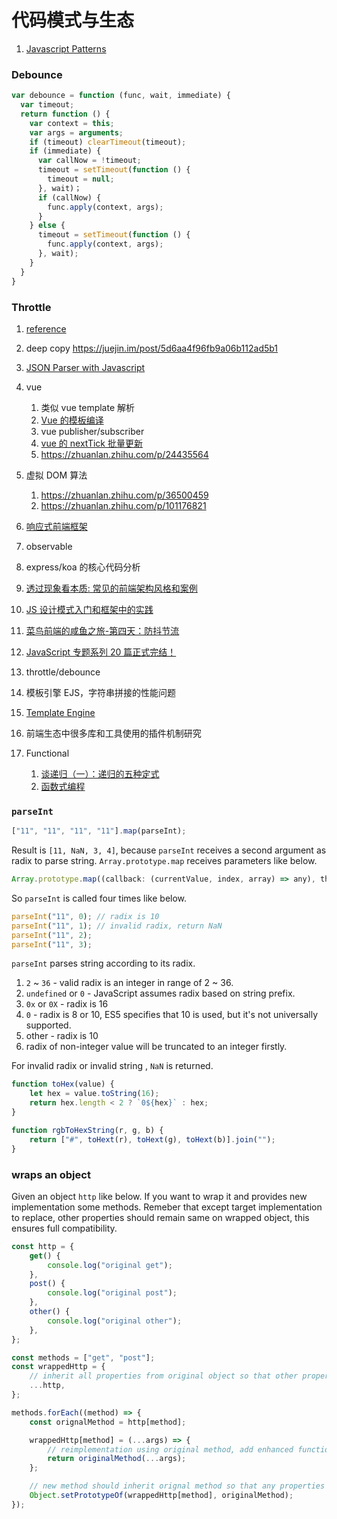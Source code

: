 # 代码模式与生态

1. [Javascript Patterns](http://shichuan.github.io/javascript-patterns/)

### Debounce

```javascript
var debounce = function (func, wait, immediate) {
  var timeout;
  return function () {
    var context = this;
    var args = arguments;
    if (timeout) clearTimeout(timeout);
    if (immediate) {
      var callNow = !timeout;
      timeout = setTimeout(function () {
        timeout = null;
      }, wait)；
      if (callNow) {
        func.apply(context, args);
      }
    } else {
      timeout = setTimeout(function () {
        func.apply(context, args);
      }, wait);
    }
  }
}
```

### Throttle

1. [reference](http://www.alloyteam.com/2012/11/javascript-throttle/)
1. deep copy https://juejin.im/post/5d6aa4f96fb9a06b112ad5b1
1. [JSON Parser with Javascript](https://lihautan.com/json-parser-with-javascript/)
1. vue
    1. 类似 vue template 解析
    1. [Vue 的模板编译](https://www.bilibili.com/video/BV1Rf4y1S7RN?from=search&seid=12773308433329510711)
    1. vue publisher/subscriber
    1. [vue 的 nextTick 批量更新](https://zhuanlan.zhihu.com/p/36553258)
    1. https://zhuanlan.zhihu.com/p/24435564
1. 虚拟 DOM 算法
    1. https://zhuanlan.zhihu.com/p/36500459
    1. https://zhuanlan.zhihu.com/p/101176821
1. [响应式前端框架](https://zhuanlan.zhihu.com/p/62411633)
1. observable
1. express/koa 的核心代码分析
1. [透过现象看本质: 常见的前端架构风格和案例](https://juejin.cn/post/6844903943068205064#heading-9)
1. [JS 设计模式入门和框架中的实践](https://zhuanlan.zhihu.com/p/24980136)
1. [菜鸟前端的咸鱼之旅-第四天：防抖节流](https://zhuanlan.zhihu.com/p/62138440)
1. [JavaScript 专题系列 20 篇正式完结！](https://juejin.cn/post/6844903506017517582)
1. throttle/debounce
1. 模板引擎 EJS，字符串拼接的性能问题
1. [Template Engine](https://github.com/danistefanovic/build-your-own-x#build-your-own-template-engine)
1. 前端生态中很多库和工具使用的插件机制研究
1. Functional

    1. [谈递归（一）：递归的五种定式](https://zhuanlan.zhihu.com/p/84452538)
    1. [函数式编程](https://www.bilibili.com/video/BV1Mh411Z7LC)

### `parseInt`

```js
["11", "11", "11", "11"].map(parseInt);
```

Result is `[11, NaN, 3, 4]`, because `parseInt` receives a second argument as radix to parse string. `Array.prototype.map` receives parameters like below.

```js
Array.prototype.map((callback: (currentValue, index, array) => any), thisArg);
```

So `parseInt` is called four times like below.

```js
parseInt("11", 0); // radix is 10
parseInt("11", 1); // invalid radix, return NaN
parseInt("11", 2);
parseInt("11", 3);
```

`parseInt` parses string according to its radix.

1. `2` ~ `36` - valid radix is an integer in range of 2 ~ 36.
1. `undefined` or `0` - JavaScript assumes radix based on string prefix.
1. `0x` or `0X` - radix is 16
1. `0` - radix is 8 or 10, ES5 specifies that 10 is used, but it's not universally supported.
1. other - radix is 10
1. radix of non-integer value will be truncated to an integer firstly.

For invalid radix or invalid string , `NaN` is returned.

```js
function toHex(value) {
	let hex = value.toString(16);
	return hex.length < 2 ? `0${hex}` : hex;
}

function rgbToHexString(r, g, b) {
	return ["#", toHext(r), toHext(g), toHext(b)].join("");
}
```

### wraps an object

Given an object `http` like below. If you want to wrap it and provides new implementation some methods. Remeber that except target implementation to replace, other properties should remain same on wrapped object, this ensures full compatibility.

```js
const http = {
	get() {
		console.log("original get");
	},
	post() {
		console.log("original post");
	},
	other() {
		console.log("original other");
	},
};

const methods = ["get", "post"];
const wrappedHttp = {
	// inherit all properties from original object so that other properties remains same,
	...http,
};

methods.forEach((method) => {
	const orignalMethod = http[method];

	wrappedHttp[method] = (...args) => {
		// reimplementation using original method, add enhanced function here
		return originalMethod(...args);
	};

	// new method should inherit orignal method so that any properties on orignal method are accessible too
	Object.setPrototypeOf(wrappedHttp[method], originalMethod);
});
```

